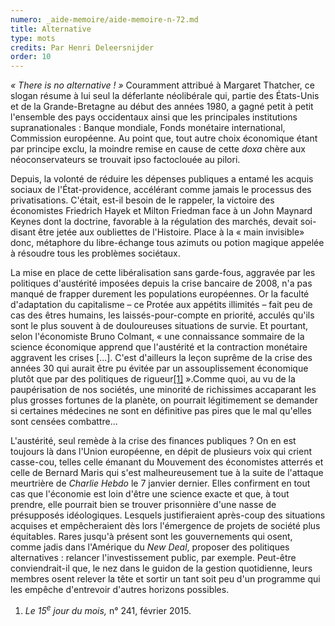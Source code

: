 ```yaml
---
numero: _aide-memoire/aide-memoire-n-72.md
title: Alternative
type: mots
credits: Par Henri Deleersnijder
order: 10
---
```

_« There is no alternative ! »_ Couramment attribué à Margaret Thatcher, ce slogan résume à lui seul la déferlante néolibérale qui, partie des États-Unis et de la Grande-Bretagne au début des années 1980, a gagné petit à petit l'ensemble des pays occidentaux ainsi que les principales institutions supranationales : Banque mondiale, Fonds monétaire international, Commission européenne. Au point que, tout autre choix économique étant par principe exclu, la moindre remise en cause de cette _doxa_ chère aux néoconservateurs se trouvait ipso factoclouée au pilori.          

Depuis, la volonté de réduire les dépenses publiques a entamé les acquis sociaux de l'État-providence, accélérant comme jamais le processus des privatisations. C'était, est-il besoin de le rappeler, la victoire des économistes Friedrich Hayek et Milton Friedman face à un John Maynard Keynes dont la doctrine, favorable à la régulation des marchés, devait soi-disant être jetée aux oubliettes de l'Histoire. Place à la « main invisible» donc, métaphore du libre-échange tous azimuts ou potion magique appelée à résoudre tous les problèmes sociétaux.  

La mise en place de cette libéralisation sans garde-fous, aggravée par les politiques d'austérité imposées depuis la crise bancaire de 2008, n'a pas manqué de frapper durement les populations européennes. Or la faculté d'adaptation du capitalisme – ce Protée aux appétits illimités – fait peu de cas des êtres humains, les laissés-pour-compte en priorité, acculés qu'ils sont le plus souvent à de douloureuses situations de survie. Et pourtant, selon l'économiste Bruno Colmant, « une connaissance sommaire de la science économique apprend que l'austérité et la contraction monétaire aggravent les crises [...]. C'est d'ailleurs la leçon suprême de la crise des années 30 qui aurait être pu évitée par un assouplissement économique plutôt que par des politiques de rigueur[[1]](#footnote-1) ».Comme quoi, au vu de la paupérisation de nos sociétés, une minorité de richissimes accaparant les plus grosses fortunes de la planète, on pourrait légitimement se demander si certaines médecines ne sont en définitive pas pires que le mal qu'elles sont censées combattre...

L'austérité, seul remède à la crise des finances publiques ? On en est toujours là dans l'Union européenne, en dépit de plusieurs voix qui crient casse-cou, telles celle émanant du Mouvement des économistes atterrés et celle de Bernard Maris qui s'est malheureusement tue à la suite de l'attaque meurtrière de _Charlie Hebdo_ le 7 janvier dernier. Elles confirment en tout cas que l'économie est loin d'être une science exacte et que, à tout prendre, elle pourrait bien se trouver prisonnière d'une nasse de présupposés idéologiques. Lesquels justifieraient après-coup des situations acquises et empêcheraient dès lors l'émergence de projets de société plus équitables. Rares jusqu'à présent sont les gouvernements qui osent, comme jadis dans l'Amérique du _New Deal_, proposer des politiques alternatives : relancer l'investissement public, par exemple. Peut-être conviendrait-il que, le nez dans le guidon de la gestion quotidienne, leurs membres osent relever la tête et sortir un tant soit peu d'un programme qui les empêche d'entrevoir d'autres horizons possibles.         

1. _Le 15<sup>e</sup> jour du mois,_ n° 241, février 2015.
